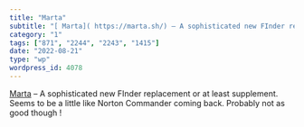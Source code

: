 ```yaml
---
title: "Marta"
subtitle: "[ Marta]( https://marta.sh/) – A sophisticated new FInder replacement or at least supplement. Seems ..."
category: "1"
tags: ["871", "2244", "2243", "1415"]
date: "2022-08-21"
type: "wp"
wordpress_id: 4078
---
```

[ Marta]( https://marta.sh/) – A sophisticated new FInder replacement or at least supplement. Seems to be a little like Norton Commander coming back. Probably not as good though !